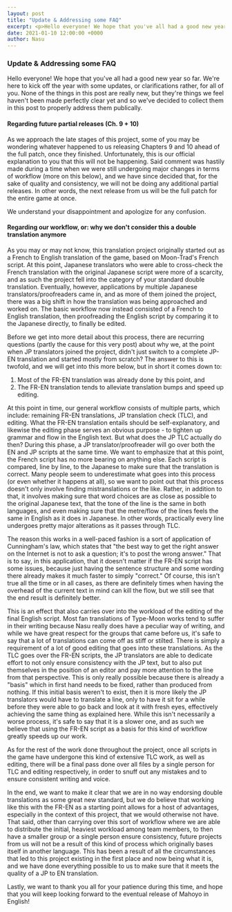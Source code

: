 ```yaml
---
layout: post
title: "Update & Addressing some FAQ"
excerpt: <p>Hello everyone! We hope that you've all had a good new year so far. We're here to kick off the year with some updates, or clarifications rather, for all of you.</p>
date: 2021-01-10 12:00:00 +0000
author: Nasu
---
```


### Update & Addressing some FAQ

Hello everyone! We hope that you've all had a good new year so far. We're here to kick off the year with some updates, or clarifications rather, for all of you. None of the things in this post are really new, but they're things we feel haven't been made perfectly clear yet and so we've decided to collect them in this post to properly address them publically.

#### Regarding future partial releases (Ch. 9 + 10)

As we approach the late stages of this project, some of you may be wondering whatever happened to us releasing Chapters 9 and 10 ahead of the full patch, once they finished. Unfortunately, this is our official explanation to you that this will not be happening. Said comment was hastily made during a time when we were still undergoing major changes in terms of workflow (more on this below), and we have since decided that, for the sake of quality and consistency, we will not be doing any additional partial releases. In other words, the next release from us will be the full patch for the entire game at once.

We understand your disappointment and apologize for any confusion.

#### Regarding our workflow, or: why we don't consider this a double translation anymore

As you may or may not know, this translation project originally started out as a French to English translation of the game, based on Moon-Trad's French script. At this point, Japanese translators who were able to cross-check the French translation with the original Japanese script were more of a scarcity, and as such the project fell into the category of your standard double translation. Eventually, however, applications by multiple Japanese translators/proofreaders came in, and as more of them joined the project, there was a big shift in how the translation was being approached and worked on. The basic workflow now instead consisted of a French to English translation, then proofreading the English script by comparing it to the Japanese directly, to finally be edited.

Before we get into more detail about this process, there are recurring questions (partly the cause for this very post) about why we, at the point when JP translators joined the project, didn't just switch to a complete JP-EN translation and started mostly from scratch? The answer to this is twofold, and we will get into this more below, but in short it comes down to: 

1) Most of the FR-EN translation was already done by this point, and
2) The FR-EN translation tends to alleviate translation bumps and speed up editing.

At this point in time, our general workflow consists of multiple parts, which include: remaining FR-EN translations, JP translation check (TLC), and editing. What the FR-EN translation entails should be self-explanatory, and likewise the editing phase serves an obvious purpose - to tighten up grammar and flow in the English text. But what does the JP TLC actually do then? During this phase, a JP translator/proofreader will go over both the EN and JP scripts at the same time. We want to emphasize that at this point, the French script has no more bearing on anything else. Each script is compared, line by line, to the Japanese to make sure that the translation is correct. Many people seem to underestimate what goes into this process (or even whether it happens at all), so we want to point out that this process doesn't only involve finding mistranslations or the like. Rather, in addition to that, it involves making sure that word choices are as close as possible to the original Japanese text, that the tone of the line is the same in both languages, and even making sure that the metre/flow of the lines feels the same in English as it does in Japanese. In other words, practically every line undergoes pretty major alterations as it passes through TLC.

The reason this works in a well-paced fashion is a sort of application of Cunningham's law, which states that "the best way to get the right answer on the Internet is not to ask a question; it's to post the wrong answer." That is to say, in this application, that it doesn't matter if the FR-EN script has some issues, because just having the sentence structure and some wording there already makes it much faster to simply "correct." Of course, this isn't true all the time or in all cases, as there are definitely times when having the overhead of the current text in mind can kill the flow, but we still see that the end result is definitely better.

This is an effect that also carries over into the workload of the editing of the final English script. Most fan translations of Type-Moon works tend to suffer in their writing because Nasu really does have a peculiar way of writing, and while we have great respect for the groups that came before us, it's safe to say that a lot of translations can come off as stiff or stilted. There is simply a requirement of a lot of good editing that goes into these translations. As the TLC goes over the FR-EN scripts, the JP translators are able to dedicate effort to not only ensure consistency with the JP text, but to also put themselves in the position of an editor and pay more attention to the line from that perspective. This is only really possible because there is already a "basis" which in first hand needs to be fixed, rather than produced from nothing. If this initial basis weren't to exist, then it is more likely the JP translators would have to translate a line, only to have it sit for a while before they were able to go back and look at it with fresh eyes, effectively achieving the same thing as explained here. While this isn't necessarily a worse process, it's safe to say that it is a slower one, and as such we believe that using the FR-EN script as a basis for this kind of workflow greatly speeds up our work.

As for the rest of the work done throughout the project, once all scripts in the game have undergone this kind of extensive TLC work, as well as editing, there will be a final pass done over all files by a single person for TLC and editing respectively, in order to snuff out any mistakes and to ensure consistent writing and voice. 

In the end, we want to make it clear that we are in no way endorsing double translations as some great new standard, but we do believe that working like this with the FR-EN as a starting point allows for a host of advantages, especially in the context of this project, that we would otherwise not have. That said, other than carrying over this sort of workflow where we are able to distribute the initial, heaviest workload among team members, to then have a smaller group or a single person ensure consistency, future projects from us will not be a result of this kind of process which originally bases itself in another language. This has been a result of all the circumstances that led to this project existing in the first place and now being what it is, and we have done everything possible to us to make sure that it meets the quality of a JP to EN translation.

Lastly, we want to thank you all for your patience during this time, and hope that you will keep looking forward to the eventual release of Mahoyo in English!
